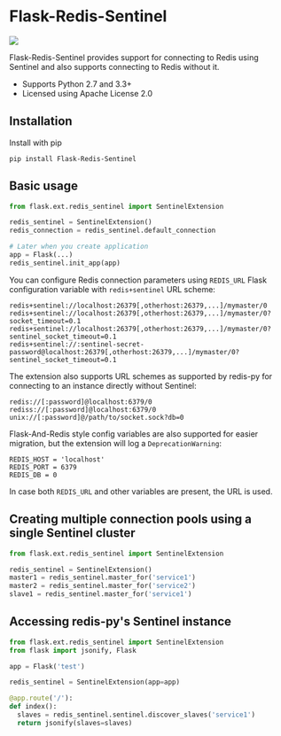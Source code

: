 # Flask-Redis-Sentinel

![](https://travis-ci.org/Infinario/flask-redis-sentinel.svg)

Flask-Redis-Sentinel provides support for connecting to Redis using Sentinel and also supports connecting to Redis
without it.

* Supports Python 2.7 and 3.3+
* Licensed using Apache License 2.0

## Installation

Install with pip

```
pip install Flask-Redis-Sentinel
```

## Basic usage

```python
from flask.ext.redis_sentinel import SentinelExtension

redis_sentinel = SentinelExtension()
redis_connection = redis_sentinel.default_connection

# Later when you create application
app = Flask(...)
redis_sentinel.init_app(app)
```

You can configure Redis connection parameters using `REDIS_URL` Flask configuration variable with `redis+sentinel`
URL scheme:

```
redis+sentinel://localhost:26379[,otherhost:26379,...]/mymaster/0
redis+sentinel://localhost:26379[,otherhost:26379,...]/mymaster/0?socket_timeout=0.1
redis+sentinel://localhost:26379[,otherhost:26379,...]/mymaster/0?sentinel_socket_timeout=0.1
redis+sentinel://:sentinel-secret-password@localhost:26379[,otherhost:26379,...]/mymaster/0?sentinel_socket_timeout=0.1
```

The extension also supports URL schemes as supported by redis-py for connecting to an instance directly without Sentinel:

```
redis://[:password]@localhost:6379/0
rediss://[:password]@localhost:6379/0
unix://[:password]@/path/to/socket.sock?db=0
```

Flask-And-Redis style config variables are also supported for easier migration, but the extension will
log a `DeprecationWarning`:

```
REDIS_HOST = 'localhost'
REDIS_PORT = 6379
REDIS_DB = 0
```

In case both `REDIS_URL` and other variables are present, the URL is used.

## Creating multiple connection pools using a single Sentinel cluster

```python
from flask.ext.redis_sentinel import SentinelExtension

redis_sentinel = SentinelExtension()
master1 = redis_sentinel.master_for('service1')
master2 = redis_sentinel.master_for('service2')
slave1 = redis_sentinel.master_for('service1')
```

## Accessing redis-py's Sentinel instance

```python
from flask.ext.redis_sentinel import SentinelExtension
from flask import jsonify, Flask

app = Flask('test')

redis_sentinel = SentinelExtension(app=app)

@app.route('/'):
def index():
  slaves = redis_sentinel.sentinel.discover_slaves('service1')
  return jsonify(slaves=slaves)

```
